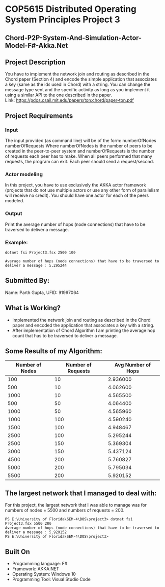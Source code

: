 # COP5615 Distributed Operating System Principles Project 3

## Chord-P2P-System-And-Simulation-Actor-Model-F#-Akka.Net

## Project Description

You have to implement the network join and routing as described in the Chord paper (Section 4) and encode the simple application that associates a key (same as the ids used in Chord) with a string. You can change the message type sent and the specific activity as long as you implement it using a similar API to the one described in the paper. <br>
Link: https://pdos.csail.mit.edu/papers/ton:chord/paper-ton.pdf

## Project Requirements

### Input

The input provided (as command line) will be of the form: numberOfNodes numberOfRequests Where numberOfNodes is the number of peers to be created in the peer-to-peer system and numberOfRequests is the number of requests each peer has to make. When all peers performed that many requests, the program can exit. Each peer should send a request/second.

### Actor modeling

In this project, you have to use exclusively the AKKA actor framework (projects that do not use multiple actors or use any other form of parallelism will receive no credit).  You should have one actor for each of the peers modeled.

### Output

Print the average number of hops (node connections) that have to be traversed to deliver a message.

### Example:


```F#
dotnet fsi Project3.fsx 2500 100
```
```F#
Average number of hops (node connections) that have to be traversed to deliver a message : 5.295244
```

## Submitted By:

Name: Parth Gupta, UFID: 91997064

## What is Working?

- Implemented the network join and routing as described in the Chord paper and encoded the application that associates a key with a string.
- After implementation of Chord Algorithm I am printing the average hop count that has to be traversed to deliver a message.

## Some Results of my Algorithm:

| Number of Nodes | Number of Requests | Avg Number of Hops |
| --------------- | ------------------ | ------------------ |
| 100 | 10 | 2.936000 |
| 500 | 10 | 4.062600 | 
| 1000 | 10 | 4.565500 |
| 500 | 50 | 4.064400 |
| 1000 | 50 | 4.565960 |
| 1000 | 100 | 4.590240 |
| 1500 | 100 | 4.948467 |
| 2500 | 100 | 5.295244 |
| 2500 | 150 | 5.369304 |
| 3000 | 150 | 5.437124 |
| 4500 | 200 | 5.760827 |
| 5000 | 200 | 5.795034 |
| 5500 | 200 | 5.920152 |

## The largest network that I managed to deal with:

For this project, the largest network that I was able to manage was for numbers of nodes = 5500 and numbers of requests = 200.

```F#
PS E:\University of Florida\SEM-4\DOS\project3> dotnet fsi Project3.fsx 5500 200
Average number of hops (node connections) that have to be traversed to deliver a message : 5.920152
PS E:\University of Florida\SEM-4\DOS\project3> 
```

## Built On

- Programming language: F# 
- Framework: AKKA.NET
- Operating System: Windows 10
- Programming Tool: Visual Studio Code

